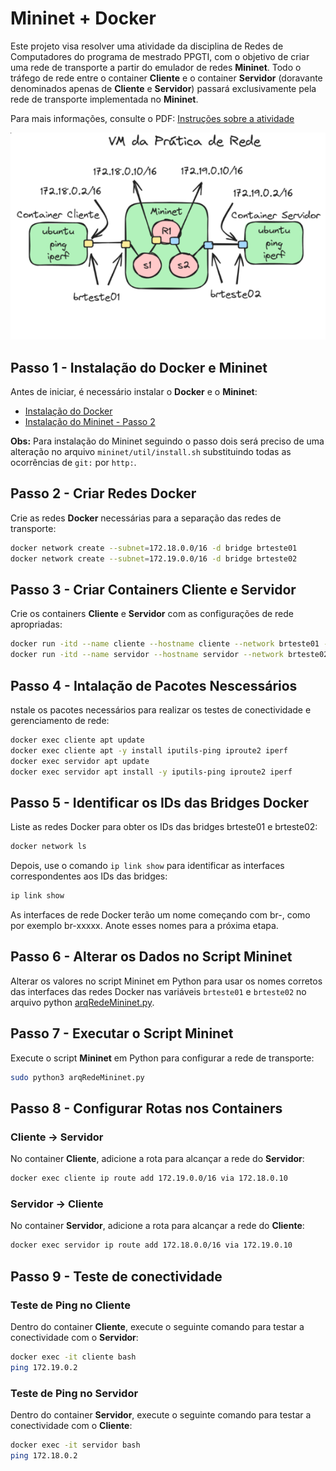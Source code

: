 # Mininet + Docker

Este projeto visa resolver uma atividade da disciplina de Redes de Computadores do programa de mestrado PPGTI, com o objetivo de criar uma rede de transporte a partir do emulador de redes **Mininet**. Todo o tráfego de rede entre o container **Cliente** e o container **Servidor** (doravante denominados apenas de **Cliente** e **Servidor**) passará exclusivamente pela rede de transporte implementada no **Mininet**.

Para mais informações, consulte o PDF:
[Instruções sobre a atividade](./PPGTI__RC__Atividade_Mininet_Docker.pdf)

![Topologia](./topologia.png)

## Passo 1 - Instalação do Docker e Mininet

Antes de iniciar, é necessário instalar o **Docker** e o **Mininet**:

- [Instalação do Docker](https://docs.docker.com/engine/install/)
- [Instalação do Mininet - Passo 2](https://mininet.org/download/#option-2-native-installation-from-source)

**Obs:** Para instalação do Mininet seguindo o passo dois será preciso de uma alteração no arquivo `mininet/util/install.sh` substituindo todas as ocorrências de `git:` por `http:`.

## Passo 2 - Criar Redes Docker

Crie as redes **Docker** necessárias para a separação das redes de transporte:

```bash
docker network create --subnet=172.18.0.0/16 -d bridge brteste01
docker network create --subnet=172.19.0.0/16 -d bridge brteste02
```
## Passo 3 - Criar Containers Cliente e Servidor
Crie os containers **Cliente** e **Servidor** com as configurações de rede apropriadas:
```bash
docker run -itd --name cliente --hostname cliente --network brteste01 --ip 172.18.0.2 --cap-add=NET_ADMIN ubuntu
docker run -itd --name servidor --hostname servidor --network brteste02 --ip 172.19.0.2 --cap-add=NET_ADMIN ubuntu
```

## Passo 4 - Intalação de Pacotes Nescessários
nstale os pacotes necessários para realizar os testes de conectividade e gerenciamento de rede:
```bash
docker exec cliente apt update
docker exec cliente apt -y install iputils-ping iproute2 iperf
docker exec servidor apt update
docker exec servidor apt install -y iputils-ping iproute2 iperf
```

## Passo 5 - Identificar os IDs das Bridges Docker
Liste as redes Docker para obter os IDs das bridges brteste01 e brteste02:
```bash
docker network ls
```
Depois, use o comando `ip link show` para identificar as interfaces correspondentes aos IDs das bridges:
```bash
ip link show
```
As interfaces de rede Docker terão um nome começando com br-, como por exemplo br-xxxxx. Anote esses nomes para a próxima etapa.

## Passo 6 - Alterar os Dados no Script Mininet
Alterar os valores no script Mininet em Python para usar os nomes corretos das interfaces das redes Docker nas variáveis `brteste01` e `brteste02` no arquivo python [arqRedeMininet.py](./arqRedeMininet.py).

## Passo 7 - Executar o Script Mininet
Execute o script **Mininet** em Python para configurar a rede de transporte:
```bash
sudo python3 arqRedeMininet.py
```

## Passo 8 - Configurar Rotas nos Containers
### Cliente -> Servidor
No container **Cliente**, adicione a rota para alcançar a rede do **Servidor**:
```bash
docker exec cliente ip route add 172.19.0.0/16 via 172.18.0.10
```

### Servidor -> Cliente
No container **Servidor**, adicione a rota para alcançar a rede do **Cliente**:
```bash
docker exec servidor ip route add 172.18.0.0/16 via 172.19.0.10
```

## Passo 9 - Teste de conectividade
### Teste de Ping no Cliente
Dentro do container **Cliente**, execute o seguinte comando para testar a conectividade com o **Servidor**:
```bash
docker exec -it cliente bash
ping 172.19.0.2
```
### Teste de Ping no Servidor
Dentro do container **Servidor**, execute o seguinte comando para testar a conectividade com o **Cliente**:
```bash
docker exec -it servidor bash
ping 172.18.0.2
```